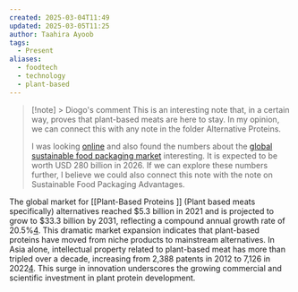 ```yaml
---
created: 2025-03-04T11:49
updated: 2025-03-05T11:25
author: Taahira Ayoob
tags:
  - Present
aliases:
  - foodtech
  - technology
  - plant-based
---
```



> [!note] > Diogo's comment
> This is an interesting note that, in a certain way, proves that plant-based meats are here to stay. In my opinion, we can connect this with any note in the folder Alternative Proteins. 
> 
> I was looking [online](https://earth.org/sustainable-food-packaging/) and also found the numbers about the [global sustainable food packaging market](https://finance.yahoo.com/news/eco-friendly-food-packaging-global-111700070.html?guccounter=1&guce_referrer=aHR0cHM6Ly9lYXJ0aC5vcmcv&guce_referrer_sig=AQAAAAsWYnEc3BGUS4NVpCtBZQ3YjwPVqWphRZmOxD4d5qgCCWHJsS41OyvWo26r1rq8SRICZsuM4YKjArAtj_Z6kp2bEaW-OpTw5trwKNnI8HTfPN-5QkqDLSvb43wcsa_lvMtlNlib2Qy3XChPnNU1vPVfF6dBQ1xf8mZS_qJBxPdZ) interesting. It is expected to be worth USD 280 billion in 2026. If we can explore these numbers further, I believe we could also connect this note with the note on Sustainable Food Packaging Advantages. 


The global market for [[Plant-Based Proteins  ]] (Plant based meats specifically) alternatives reached $5.3 billion in 2021 and is projected to grow to $33.3 billion by 2031, reflecting a compound annual growth rate of 20.5%[4](https://leverfoundation.org/beyond-the-trend-the-history-of-plant-based-meat/). This dramatic market expansion indicates that plant-based proteins have moved from niche products to mainstream alternatives. In Asia alone, intellectual property related to plant-based meat has more than tripled over a decade, increasing from 2,388 patents in 2012 to 7,126 in 2022[4](https://leverfoundation.org/beyond-the-trend-the-history-of-plant-based-meat/). This surge in innovation underscores the growing commercial and scientific investment in plant protein development. 



